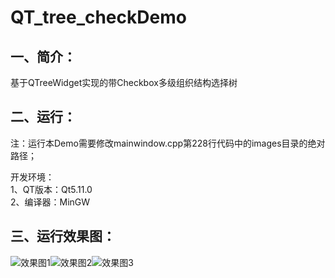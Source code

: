 # QT_tree_checkDemo
## 一、简介：<br>
基于QTreeWidget实现的带Checkbox多级组织结构选择树

## 二、运行：<br>
注：运行本Demo需要修改mainwindow.cpp第228行代码中的images目录的绝对路径；

开发环境：<br>
1、QT版本：Qt5.11.0<br>
2、编译器：MinGW<br>

## 三、运行效果图：<br>
![效果图1](https://github.com/dyj095/QT_tree_checkDemo/blob/master/screenshots/%E5%A4%9A%E7%BA%A7%E7%BB%84%E7%BB%87%E7%BB%93%E6%9E%84%E9%80%89%E6%8B%A9%E6%A0%91_%E6%95%88%E6%9E%9C%E5%9B%BE1.png)![效果图2](https://github.com/dyj095/QT_tree_checkDemo/blob/master/screenshots/%E5%A4%9A%E7%BA%A7%E7%BB%84%E7%BB%87%E7%BB%93%E6%9E%84%E9%80%89%E6%8B%A9%E6%A0%91_%E6%95%88%E6%9E%9C%E5%9B%BE2.png)![效果图3](https://github.com/dyj095/QT_tree_checkDemo/blob/master/screenshots/%E5%A4%9A%E7%BA%A7%E7%BB%84%E7%BB%87%E7%BB%93%E6%9E%84%E9%80%89%E6%8B%A9%E6%A0%91_%E6%95%88%E6%9E%9C%E5%9B%BE3.png)
